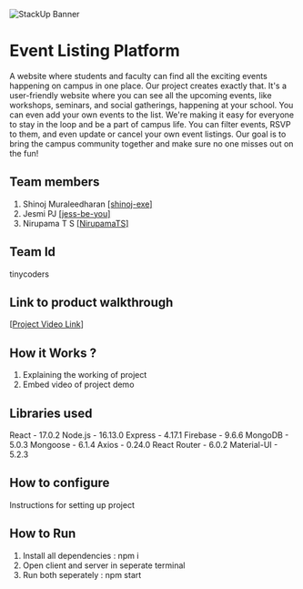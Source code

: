 ![StackUp Banner]([https://tinkerhub.frappe.cloud/files/stackup%20banner.jpeg])
#  Event Listing Platform
 A website where students and faculty can find all the exciting events happening on campus in one place. Our project creates exactly that. It's a user-friendly website where you can see all the upcoming events, like workshops, seminars, and social gatherings, happening at your school. You can even add your own events to the list. We're making it easy for everyone to stay in the loop and be a part of campus life. You can filter events, RSVP to them, and even update or cancel your own event listings. Our goal is to bring the campus community together and make sure no one misses out on the fun!
## Team members
1. Shinoj Muraleedharan [[shinoj-exe]](https://github.com/shinoj-exe)
2. Jesmi PJ [[jess-be-you]](https://github.com/Jess-be-you)
3. Nirupama T S [[NirupamaTS]](https://github.com/NIRUPAMATS)
## Team Id
tinycoders
## Link to product walkthrough
[[Project Video Link](https://www.loom.com/share/cecbff32a1ca4f9d8e0c20e28e3d6b0b?sid=a9965556-cb59-4cfa-9c51-8f11d3539913)]
## How it Works ?
1. Explaining the working of project
2. Embed video of project demo
## Libraries used
React - 17.0.2
Node.js - 16.13.0
Express - 4.17.1
Firebase - 9.6.6
MongoDB - 5.0.3
Mongoose - 6.1.4
Axios - 0.24.0
React Router - 6.0.2
Material-UI - 5.2.3
## How to configure
Instructions for setting up project
## How to Run
1. Install all dependencies : npm i
2. Open client and server in seperate terminal
3. Run both seperately : npm start


